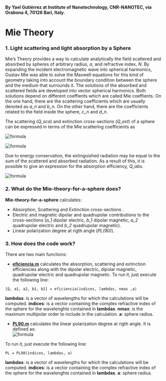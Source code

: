 **By Yael Gutiérrez at Institute of Nanotechnology, CNR-NANOTEC, via Orabona 4, 70126 Bari, Italy.**

# Mie Theory 

### 1. Light scattering and light absorption by a Sphere
Mie’s Theory provides a way to calculate analytically the field scattered and absorbed by spheres of arbitrary radius, *a*, and refractive index, *N*. By expanding the incident electromagnetic wave into spherical harmonics, Gustav Mie was able to solve the Maxwell equations for this kind of geometry taking into account the boundary condition between the sphere and the medium that surrounds it.
The solutions of the absorbed and scattered fields are developed into vector spherical harmonics. Both solutions depend on different coeffients which are called Mie coeffients. On the one hand, there are the scattering coefficients which are usually denoted as *a_n* and *b_n*. On the other hand, there are the coefficients related to the  field inside the sphere, *c_n* and *d_n*. 
 
The scattering (*Q_sca*) and extinction cross-sections (*Q_ext*) of a sphere can be expressed in terms of the Mie scattering coefficients as

![formula](https://render.githubusercontent.com/render/math?math=Q_{ext}=\frac{2}{x^2}\sum_{n=1}^{\infty}(2n%2B1)Re(a_n%2Bb_n))

![formula](https://render.githubusercontent.com/render/math?math=Q_{sca}=\frac{2}{x^2}\sum_{n=1}^{\infty}(2n%2B1)(\mid\a_n\mid^2%2B\mid\b_n\mid^2))

Due to energy conservation, the extinguished radiation may be equal to the sum of the scattered and absorbed radiation. As a result of this, it is possible to give an expression for the absorption efficiency, *Q_abs*.

![formula](https://render.githubusercontent.com/render/math?math=Q_{abs}=Q_{ext}-Q_{sca})
 
### 2. What do the **Mie-theory-for-a-sphere** does?
 
**Mie-theory-for-a-sphere** calculates:
- Absorption, Scattering and Extinction cross-sections .
- Electric and magnetic dipolar and quadrupolar contributions to the cross-sections (*a_1* dipolar electric, *b_1* dipolar magnetic, *a_2* quadrupolar electric and *b_2* quadrupolar magnetic).
- Linear polarization degree at rigth angle (*PL(90)*).

### 3. How does the code work?
There are two main functions:
- [**eficiencia.m**](https://github.com/yael1991/Mie-theory-for-a-sphere/blob/master/eficiencia.m) calculates the absorption, scattering and extinction efficiencies along with the 
dipolar electric, dipolar magnetic, quadrupolar electric and quadrupolar magnetic.
To run it, just execute the following line:
```
[Q, a1, a2, b1, b2] = eficiencia(indices, lambdas, nmax ,a)
```
  **lambdas**: is a vector of wavelengths for which the calculations will be computed.
  **indices**: is a vector containing the complex refractive index of the sphere for the wavelenghts contained in **lambdas**.
  **nmax**: is the maximum multipolar order to include in the calculation.
  **a**: sphere radius.
 
- [**PL90.m**](https://github.com/yael1991/Mie-theory-for-a-sphere/blob/master/PL90.m) calculates the linear polarization degree at rigth angle. It is defined as:     
![formula](https://render.githubusercontent.com/render/math?math=PL(90^{o})=\frac{I_s(90^{o})-Ip(90^{o})}{I_s(90^{o})+Ip(90^{o})})

To run it, just execute the following line:
```
PL = PL90(indices, lambdas, a)
```

  **lambdas**: is a vector of wavelengths for which the calculations will be computed.
  **indices**: is a vector containing the complex refractive index of the sphere for the wavelenghts contained in **lambdas**.
  **a**: sphere radius.
  

 
